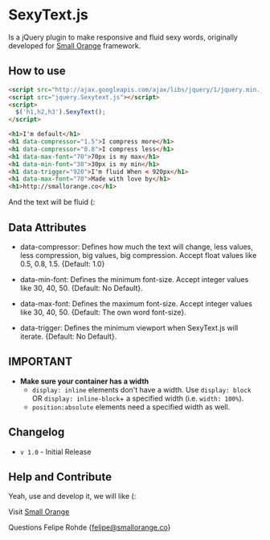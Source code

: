 # SexyText.js
Is a jQuery plugin to make responsive and fluid sexy words, originally developed for [Small Orange](http://smallorange.co) framework.

## How to use

```html
<script src="http://ajax.googleapis.com/ajax/libs/jquery/1/jquery.min.js"></script>
<script src="jquery.Sexytext.js"></script>
<script>
  $('h1,h2,h3').SexyText();
</script>

<h1>I'm default</h1>
<h1 data-compressor="1.5">I compress more</h1>
<h1 data-compressor="0.8">I compress less</h1>
<h1 data-max-font="70">70px is my max</h1>
<h1 data-min-font="30">30px is my min</h1>
<h1 data-trigger="920">I'm fluid When < 920px</h1>
<h1 data-max-font="70">Made with love by</h1>
<h1>http://smallorange.co</h1>
```

And the text will be fluid (:

## Data Attributes
- data-compressor: Defines how much the text will change, less values, less compression, big values, big compression. Accept float values like 0.5, 0.8, 1.5. {Default: 1.0}

- data-min-font: Defines the minimum font-size. Accept integer values like 30, 40, 50. {Default: No Default}.

- data-max-font: Defines the maximum font-size. Accept integer values like 30, 40, 50. {Default: The own word font-size}.

- data-trigger: Defines the minimum viewport when SexyText.js will iterate. {Default: No Default}.

## **IMPORTANT**

- **Make sure your container has a width**
  - `display: inline` elements don't have a width. Use `display: block` OR `display: inline-block`+ a specified width (i.e. `width: 100%`).
  - `position:absolute` elements need a specified width as well.

## Changelog
* `v 1.0` - Initial Release

## Help and Contribute
Yeah, use and develop it, we will like (:

Visit [Small Orange](http://smallorange.co)

Questions Felipe Rohde {felipe@smallorange.co}
